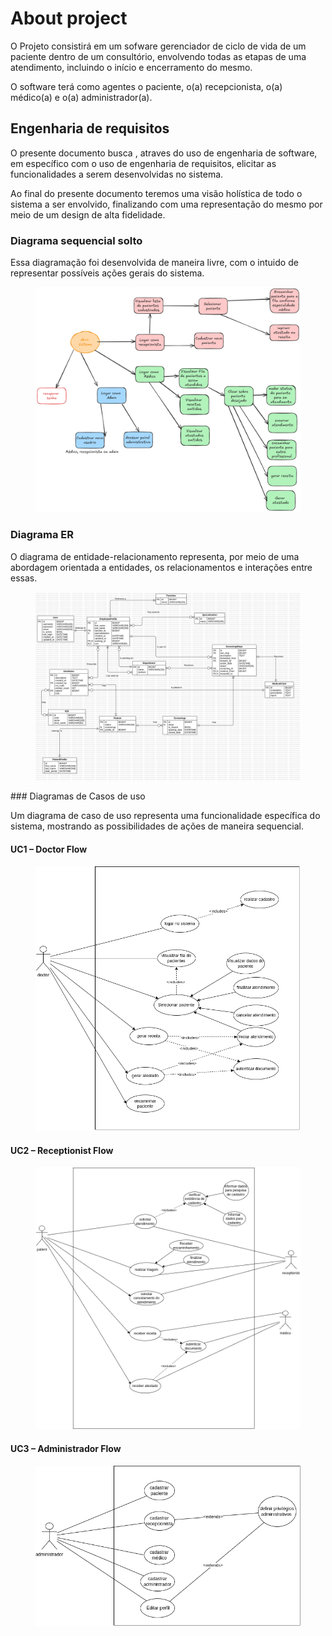 # About project

O Projeto consistirá em um sofware gerenciador de ciclo de vida de um paciente dentro de um consultório, envolvendo todas as etapas de uma atendimento, incluindo o início e encerramento do mesmo. 

O software terá como agentes o paciente, o(a) recepcionista, o(a) médico(a) e  o(a) administrador(a).


## Engenharia de requisitos 
 
O presente documento busca , atraves do uso de engenharia de software, em específico com o uso de engenharia de requisitos, elicitar as funcionalidades a serem desenvolvidas no sistema. 

Ao final do presente documento teremos uma visão holística de todo o sistema a ser envolvido, finalizando com uma representação do mesmo por meio de um design de alta fidelidade.

### Diagrama sequencial solto 

Essa diagramação foi desenvolvida de maneira livre, com o intuido de representar possíveis ações gerais do sistema. 
<figure markdown>

![sq_latest](../../img/sequencial.png "Sequential Diagram")
</figure>

### Diagrama ER  

O diagrama de entidade-relacionamento representa, por meio de uma abordagem orientada a entidades, os relacionamentos e interações entre essas. 
<figure markdown>

![latest](../../img/er_diagram/latest.jpg "Er Diagram")
</figure>
### Diagramas de Casos de uso 

Um diagrama de caso de uso representa uma funcionalidade específica do sistema, mostrando as possibilidades de ações de maneira sequencial. 

#### UC1 – Doctor Flow
<figure markdown>

![uc1_latest](../../img/use_cases/requisitos-doctor-latest.png "UC1 Doctor")
</figure>

#### UC2 – Receptionist Flow
<figure markdown>

![uc2_latest](../../img/use_cases/requisitos-patient-latest.png "UC2 Receptionist")
</figure>

#### UC3 – Administrador Flow
<figure markdows>

![uc3_latest](../../img/use_cases/requisitos-administration-latest.png "UC3 Administration")
<figure>